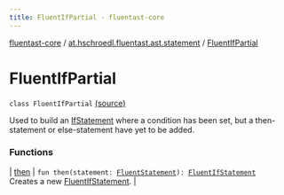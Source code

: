 ```yaml
---
title: FluentIfPartial - fluentast-core
---
```


[fluentast-core](../../index.html) / [at.hschroedl.fluentast.ast.statement](../index.html) / [FluentIfPartial](.)

# FluentIfPartial

`class FluentIfPartial` [(source)](http://github.com/hschroedl/fluentast/tree/master/core/at.hschroedl.fluentast/ast/statement/IfStatement.kt#L57)

Used to build an [IfStatement](https://help.eclipse.org/neon/topic/org.eclipse.jdt.doc.isv/reference/api/org/eclipse/jdt/core/dom/IfStatement.html) where a condition has
been set, but a then-statement or else-statement have yet to be added.

### Functions

| [then](then.html) | `fun then(statement: `[`FluentStatement`](../-fluent-statement/index.html)`): `[`FluentIfStatement`](../-fluent-if-statement/index.html)<br>Creates a new [FluentIfStatement](../-fluent-if-statement/index.html). |

